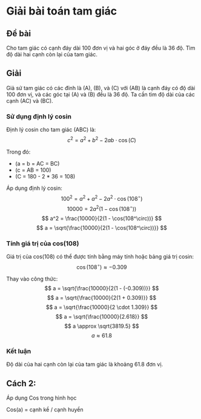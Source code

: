 # Giải bài toán tam giác

## Đề bài
Cho tam giác có cạnh đáy dài 100 đơn vị và hai góc ở đáy đều là 36 độ. Tìm độ dài hai cạnh còn lại của tam giác.

## Giải
Giả sử tam giác có các đỉnh là \(A\), \(B\), và \(C\) với \(AB\) là cạnh đáy có độ dài 100 đơn vị, và các góc tại \(A\) và \(B\) đều là 36 độ. Ta cần tìm độ dài của các cạnh \(AC\) và \(BC\).

### Sử dụng định lý cosin
Định lý cosin cho tam giác \(ABC\) là:
$$
c^2 = a^2 + b^2 - 2ab \cdot \cos(C)
$$

Trong đó:
- \(a = b = AC = BC\)
- \(c = AB = 100\)
- \(C = 180 - 2 * 36 = 108)

Áp dụng định lý cosin:
$$
100^2 = a^2 + a^2 - 2a^2 \cdot \cos(108^\circ)
$$
$$
10000 = 2a^2 (1 - \cos(108^\circ))
$$
$$
a^2 = \frac{10000}{2(1 - \cos(108^\circ))}
$$
$$
a = \sqrt{\frac{10000}{2(1 - \cos(108^\circ))}}
$$

### Tính giá trị của cos(108)
Giá trị của cos(108) có thể được tính bằng máy tính hoặc bảng giá trị cosin:
$$
\cos(108^\circ) \approx -0.309
$$

Thay vào công thức:
$$
a = \sqrt{\frac{10000}{2(1 - (-0.309))}}
$$
$$
a = \sqrt{\frac{10000}{2(1 + 0.309)}}
$$
$$
a = \sqrt{\frac{10000}{2 \cdot 1.309}}
$$
$$
a = \sqrt{\frac{10000}{2.618}}
$$
$$
a \approx \sqrt{3819.5}
$$
$$
a \approx 61.8
$$

### Kết luận
Độ dài của hai cạnh còn lại của tam giác là khoảng 61.8 đơn vị.

## Cách 2: 
Áp dụng Cos trong hình học

Cos(a) = cạnh kề / cạnh huyền
